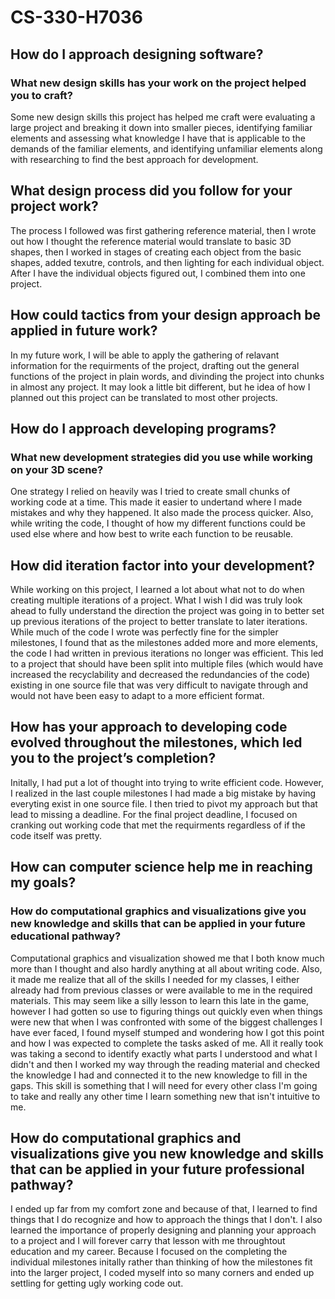 # CS-330-H7036

## How do I approach designing software?
### What new design skills has your work on the project helped you to craft?
Some new design skills this project has helped me craft were evaluating a large project and breaking it down into smaller pieces, identifying familiar elements and assessing what knowledge I have that is applicable to the demands of the familiar elements, and identifying unfamiliar elements along with researching to find the best approach for development.
  
## What design process did you follow for your project work?
The process I followed was first gathering reference material, then I wrote out how I thought the reference material would translate to basic 3D shapes, then I worked in stages of creating each object from the basic shapes, added texutre, controls, and then lighting for each individual object. After I have the individual objects figured out, I combined them into one project.

## How could tactics from your design approach be applied in future work?
In my future work, I will be able to apply the gathering of relavant information for the requirments of the project, drafting out the general functions of the project in plain words, and divinding the project into chunks in almost any project. It may look a little bit different, but he idea of how I planned out this project can be translated to most other projects.
  
## How do I approach developing programs?
### What new development strategies did you use while working on your 3D scene?
One strategy I relied on heavily was I tried to create small chunks of working code at a time. This made it easier to undertand where I made mistakes and why they happened. It also made the process quicker. Also, while writing the code, I thought of how my different functions could be used else where and how best to write each function to be reusable.
    
## How did iteration factor into your development?
While working on this project, I learned a lot about what not to do when creating multiple iterations of a project. What I wish I did was truly look ahead to fully understand the direction the project was going in to better set up previous iterations of the project to better translate to later iterations. While much of the code I wrote was perfectly fine for the simpler milestones, I found that as the milestones added more and more elements, the code I had written in previous iterations no longer was efficient. This led to a project that should have been split into multiple files (which would have increased the recyclability and decreased the redundancies of the code) existing in one source file that was very difficult to navigate through and would not have been easy to adapt to a more efficient format.
    
## How has your approach to developing code evolved throughout the milestones, which led you to the project’s completion?
Initally, I had put a lot of thought into trying to write efficient code. However, I realized in the last couple milestones I had made a big mistake by having everyting exist in one source file. I then tried to pivot my approach but that lead to missing a deadline. For the final project deadline, I focused on cranking out working code that met the requirments regardless of if the code itself was pretty.
  
## How can computer science help me in reaching my goals?
### How do computational graphics and visualizations give you new knowledge and skills that can be applied in your future educational pathway?
Computational graphics and visualization showed me that I both know much more than I thought and also hardly anything at all about writing code. Also, it made me realize that all of the skills I needed for my classes, I either already had from previous classes or were available to me in the required materials. This may seem like a silly lesson to learn this late in the game, however I had gotten so use to figuring things out quickly even when things were new that when I was confronted with some of the biggest challenges I have ever faced, I found myself stumped and wondering how I got this point and how I was expected to complete the tasks asked of me. All it really took was taking a second to identify exactly what parts I understood and what I didn't and then I worked my way through the reading material and checked the knowledge I had and connected it to the new knowledge to fill in the gaps. This skill is something that I will need for every other class I'm going to take and really any other time I learn something new that isn't intuitive to me.
    
## How do computational graphics and visualizations give you new knowledge and skills that can be applied in your future   professional pathway?
I ended up far from my comfort zone and because of that, I learned to find things that I do recognize and how to approach the things that I don't. I also learned the importance of properly designing and planning your approach to a project and I will forever carry that lesson with me throughtout education and my career. Because I focused on the completing the individual milestones initally rather than thinking of how the milestones fit into the larger project, I coded myself into so many corners and ended up settling for getting ugly working code out. 
